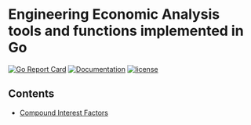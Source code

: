 # Engineering Economic Analysis tools and functions implemented in Go

[![Go Report Card](https://goreportcard.com/badge/github.com/adrianosela/econ)](https://goreportcard.com/report/github.com/adrianosela/econ)
[![Documentation](https://godoc.org/github.com/adrianosela/econ?status.svg)](https://godoc.org/github.com/adrianosela/econ)
[![license](https://img.shields.io/github/license/adrianosela/econ.svg)](https://github.com/adrianosela/econ/blob/master/LICENSE)

## Contents

* [Compound Interest Factors](https://github.com/adrianosela/econ/blob/master/factors.go)
